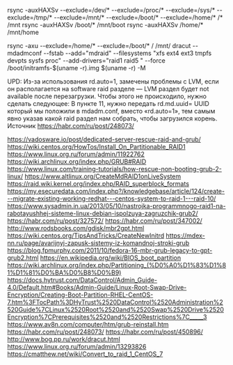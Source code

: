 






rsync -auxHAXSv --exclude=/dev/* --exclude=/proc/* --exclude=/sys/* --exclude=/tmp/* --exclude=/mnt/*  --exclude=/boot/* --exclude=/home/* /* /mnt
rsync -auxHAXSv /boot/* /mnt/boot
rsync -auxHAXSv /home/* /mnt/home


rsync -axu --exclude=/home/* --exclude=/boot/* / /mnt/
dracut --mdadmconf --fstab --add="mdraid" --filesystems "xfs ext4 ext3 tmpfs devpts sysfs proc" --add-drivers="raid1 raid5 " --force /boot/initramfs-$(uname -r).img $(uname -r) -M

UPD: Из-за использования rd.auto=1, замечены проблемы с LVM, если он располагается на software raid разделе — LVM раздел будет not available после перезагрузки. Чтобы этого не происходило, нужно сделать следующее:
В пункте 11, нужно передать rd.md.uuid= UUID который мы положили в mdadm.conf, вместо «rd.auto=1», тем самым явно указав какой raid раздел нам собрать, чтобы загрузился корень.
Источник https://habr.com/ru/post/248073/






https://vadosware.io/post/dedicated-server-rescue-raid-and-grub/
https://wiki.centos.org/HowTos/Install_On_Partitionable_RAID1
https://www.linux.org.ru/forum/admin/11922762
https://wiki.archlinux.org/index.php/GRUB#RAID
https://www.linux.com/training-tutorials/how-rescue-non-booting-grub-2-linux/
https://www.altlinux.org/CreateMdRAID1onLiveSystem
https://raid.wiki.kernel.org/index.php/RAID_superblock_formats
https://my.esecuredata.com/index.php?/knowledgebase/article/124/create---migrate-existing-working-redhat---centos-system-to-raid-1---raid-10/
https://www.sysadmin.in.ua/2013/05/10/nastrojka-programmnogo-raid1-na-rabotayushhej-sisteme-linux-debian-ispolzuya-zagruzchik-grub2/
https://habr.com/ru/post/327572/
https://habr.com/ru/post/347002/
http://www.rodsbooks.com/gdisk/mbr2gpt.html
https://wiki.centos.org/TipsAndTricks/CreateNewInitrd
https://mdex-nn.ru/page/avarijnyj-zapusk-sistemy-iz-komandnoj-stroki-grub
https://blog.fpmurphy.com/2011/10/fedora-16-mbr-grub-legacy-to-gpt-grub2.html
https://en.wikipedia.org/wiki/BIOS_boot_partition
https://wiki.archlinux.org/index.php/Partitioning_(%D0%A0%D1%83%D1%81%D1%81%D0%BA%D0%B8%D0%B9)
https://docs.hytrust.com/DataControl/Admin_Guide-4.0/Default.htm#Books/Admin-Guide/Linux-Root-Swap-Drive-Encryption/Creating-Boot-Partition-RHEL-CentOS-7.htm%3FTocPath%3DHyTrust%2520DataControl%2520Administration%2520Guide%7CLinux%2520Root%2520and%2520Swap%2520Drive%2520Encryption%7CPrerequisites%2520and%2520Restrictions%7C_____3
https://www.av8n.com/computer/htm/grub-reinstall.htm
https://habr.com/ru/post/248073/
https://habr.com/ru/post/450896/
http://www.bog.pp.ru/work/dracut.html
https://www.linux.org.ru/forum/admin/13293826
https://cmatthew.net/wiki/Convert_to_raid_1_CentOS_7